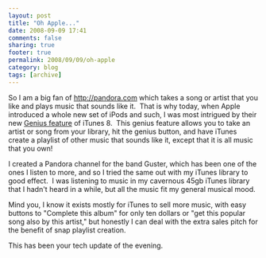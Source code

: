 ```yaml
---
layout: post
title: "Oh Apple..."
date: 2008-09-09 17:41
comments: false
sharing: true
footer: true
permalink: 2008/09/09/oh-apple
category: blog
tags: [archive]
---
```

So I am a big fan of <a href="http://pandora.com">http://pandora.com</a> which takes a song or artist that you like and plays music that sounds like it.  That is why today, when Apple introduced a whole new set of iPods and such, I was most intrigued by their new <a href="http://www.apple.com/itunes/whatsnew/">Genius feature</a> of iTunes 8.  This genius feature allows you to take an artist or song from your library, hit the genius button, and have iTunes create a playlist of other music that sounds like it, except that it is all music that you own!

I created a Pandora channel for the band Guster, which has been one of the ones I listen to more, and so I tried the same out with my iTunes library to good effect.  I was listening to music in my cavernous 45gb iTunes library that I hadn't heard in a while, but all the music fit my general musical mood.

Mind you, I know it exists mostly for iTunes to sell more music, with easy buttons to "Complete this album" for only ten dollars or "get this popular song also by this artist," but honestly I can deal with the extra sales pitch for the benefit of snap playlist creation.

This has been your tech update of the evening.